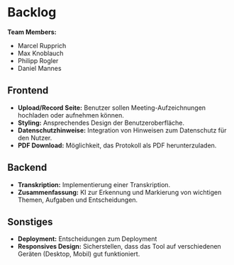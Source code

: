 # Backlog
**Team Members:**
- Marcel Rupprich
- Max Knoblauch
- Philipp Rogler
- Daniel Mannes

## Frontend
- **Upload/Record Seite:** Benutzer sollen Meeting-Aufzeichnungen hochladen oder aufnehmen können.
- **Styling:** Ansprechendes Design der Benutzeroberfläche.
- **Datenschutzhinweise:** Integration von Hinweisen zum Datenschutz für den Nutzer.
- **PDF Download:** Möglichkeit, das Protokoll als PDF herunterzuladen.

## Backend
- **Transkription:** Implementierung einer Transkription.
- **Zusammenfassung:** KI zur Erkennung und Markierung von wichtigen Themen, Aufgaben und Entscheidungen.

## Sonstiges
- **Deployment:** Entscheidungen zum Deployment
- **Responsives Design:** Sicherstellen, dass das Tool auf verschiedenen Geräten (Desktop, Mobil) gut funktioniert.